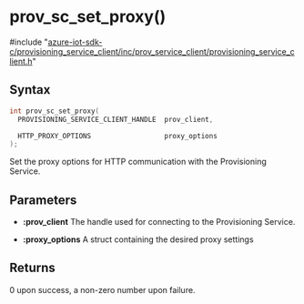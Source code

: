 # prov_sc_set_proxy()

\#include "[azure-iot-sdk-c/provisioning_service_client/inc/prov_service_client/provisioning_service_client.h](../iot-c-ref-provisioning-service-client-h.md)"  

## Syntax

```C
int prov_sc_set_proxy(
  PROVISIONING_SERVICE_CLIENT_HANDLE  prov_client,

  HTTP_PROXY_OPTIONS                  proxy_options
);
```

Set the proxy options for HTTP communication with the Provisioning Service.

## Parameters
* **:prov_client** The handle used for connecting to the Provisioning Service. 

* **:proxy_options** A struct containing the desired proxy settings

## Returns
0 upon success, a non-zero number upon failure.

